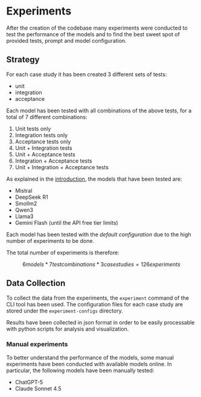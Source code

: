 # Experiments

After the creation of the codebase many experiments were conducted to test the performance of the models and to find the best sweet spot of provided tests, prompt and model configuration.

## Strategy

For each case study it has been created 3 different sets of tests:

- unit
- integration
- acceptance

Each model has been tested with all combinations of the above tests, for a total of 7 different combinations:

1. Unit tests only
2. Integration tests only
3. Acceptance tests only
4. Unit + Integration tests
5. Unit + Acceptance tests
6. Integration + Acceptance tests
7. Unit + Integration + Acceptance tests

As explained in the [introduction](introduction.md#project-objectives), the models that have been tested are:

- Mistral
- DeepSeek R1
- Smollm2
- Qwen3
- Llama3
- Gemini Flash (until the API free tier limits)

Each model has been tested with the *default configuration* due to the high number of experiments to be done.

The total number of experiments is therefore:

```math
6 models * 7 test combinations * 3 case studies = 126 experiments
```

## Data Collection

To collect the data from the experiments, the `experiment` command of the CLI tool has been used. The configuration files for each case study are stored under the `experiment-configs` directory.

Results have been collected in json format in order to be easily processable with python scripts for analysis and visualization.

### Manual experiments

To better understand the performance of the models, some manual experiments have been conducted with available models online. In particular, the following models have been manually tested:

- ChatGPT-5
- Claude Sonnet 4.5
